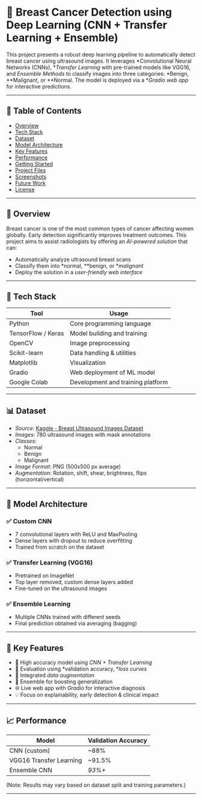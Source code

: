 # 🧠 Breast Cancer Detection using Deep Learning (CNN + Transfer Learning + Ensemble)

This project presents a robust deep learning pipeline to automatically detect breast cancer using ultrasound images. It leverages *Convolutional Neural Networks (CNNs), **Transfer Learning* with pre-trained models like VGG16, and *Ensemble Methods* to classify images into three categories: *Benign, **Malignant, or **Normal. The model is deployed via a **Gradio web app* for interactive predictions.

---

## 📌 Table of Contents

- [Overview](#overview)
- [Tech Stack](#tech-stack)
- [Dataset](#dataset)
- [Model Architecture](#model-architecture)
- [Key Features](#key-features)
- [Performance](#performance)
- [Getting Started](#getting-started)
- [Project Files](#project-files)
- [Screenshots](#screenshots)
- [Future Work](#future-work)
- [License](#license)

---

## 🧐 Overview

Breast cancer is one of the most common types of cancer affecting women globally. Early detection significantly improves treatment outcomes. This project aims to assist radiologists by offering an *AI-powered solution* that can:

- Automatically analyze ultrasound breast scans
- Classify them into *normal, **benign, or **malignant*
- Deploy the solution in a *user-friendly web interface*

---

## 🧪 Tech Stack

| Tool               | Usage                           |
|--------------------|----------------------------------|
| Python             | Core programming language        |
| TensorFlow / Keras | Model building and training      |
| OpenCV             | Image preprocessing              |
| Scikit-learn       | Data handling & utilities        |
| Matplotlib         | Visualization                    |
| Gradio             | Web deployment of ML model       |
| Google Colab       | Development and training platform|

---

## 📊 Dataset

- *Source*: [Kaggle - Breast Ultrasound Images Dataset](https://www.kaggle.com/datasets/aryashah2k/breast-ultrasound-images-dataset)
- *Images*: 780 ultrasound images with mask annotations
- *Classes*:
  - Normal
  - Benign
  - Malignant
- *Image Format*: PNG (500x500 px average)
- *Augmentation*: Rotation, shift, shear, brightness, flips (horizontal/vertical)

---

## 🧠 Model Architecture

### ✅ Custom CNN
- 7 convolutional layers with ReLU and MaxPooling
- Dense layers with dropout to reduce overfitting
- Trained from scratch on the dataset

### ✅ Transfer Learning (VGG16)
- Pretrained on ImageNet
- Top layer removed, custom dense layers added
- Fine-tuned on the ultrasound images

### ✅ Ensemble Learning
- Multiple CNNs trained with different seeds
- Final prediction obtained via averaging (bagging)

---

## 🎯 Key Features

- 🚀 High accuracy model using *CNN + Transfer Learning*
- 🧪 Evaluation using *validation accuracy, **loss curves*
- 🧰 Integrated *data augmentation*
- 🧠 Ensemble for boosting generalization
- 🌐 Live web app with *Gradio* for interactive diagnosis
- 💡 Focus on explainability, early detection & clinical impact

---

## 📈 Performance

| Model               | Validation Accuracy |
|--------------------|---------------------|
| CNN (custom)        | ~88%                |
| VGG16 Transfer Learning | ~91.5%            |
| Ensemble CNN        | *93%+*             |

(Note: Results may vary based on dataset split and training parameters.)

---
